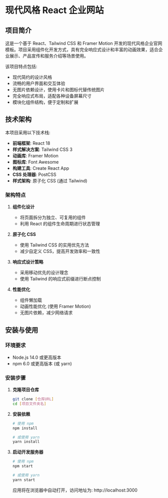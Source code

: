 # 现代风格 React 企业网站

## 项目简介

这是一个基于 React、Tailwind CSS 和 Framer Motion 开发的现代风格企业官网模板。项目采用组件化开发方式，具有完全响应式设计和丰富的动画效果，适合企业展示、产品宣传和服务介绍等场景使用。

该项目特点包括:
- 现代简约的设计风格
- 流畅的用户界面和交互体验
- 无图片依赖设计，使用卡片和图标代替传统图片
- 完全响应式布局，适配各种设备屏幕尺寸
- 模块化组件结构，便于定制和扩展

## 技术架构

本项目采用以下技术栈:

- **前端框架**: React 18
- **样式解决方案**: Tailwind CSS 3
- **动画库**: Framer Motion
- **图标库**: Font Awesome
- **构建工具**: Create React App
- **CSS 处理器**: PostCSS
- **样式架构**: 原子化 CSS (通过 Tailwind)

### 架构特点

1. **组件化设计**
   - 将页面拆分为独立、可复用的组件
   - 利用 React 的组件生命周期进行状态管理

2. **原子化 CSS**
   - 使用 Tailwind CSS 的实用优先方法
   - 减少自定义 CSS，提高开发效率和一致性

3. **响应式设计策略**
   - 采用移动优先的设计理念
   - 使用 Tailwind 的响应式前缀进行断点控制

4. **性能优化**
   - 组件懒加载
   - 动画性能优化 (使用 Framer Motion)
   - 无图片依赖，减少网络请求



## 安装与使用

### 环境要求

- Node.js 14.0 或更高版本
- npm 6.0 或更高版本 (或 yarn)

### 安装步骤

1. **克隆项目仓库**

   ```bash
   git clone [仓库URL]
   cd [项目文件夹名]
   ```

2. **安装依赖**

   ```bash
   # 使用 npm
   npm install

   # 或使用 yarn
   yarn install
   ```

3. **启动开发服务器**

   ```bash
   # 使用 npm
   npm start

   # 或使用 yarn
   yarn start
   ```

   应用将在浏览器中自动打开，访问地址为: http://localhost:3000
